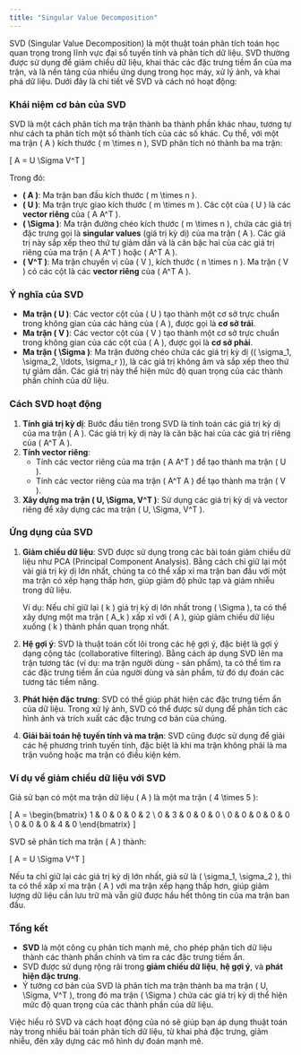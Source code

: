 ```yaml
---
title: "Singular Value Decomposition"
---
```

SVD (Singular Value Decomposition) là một thuật toán phân tích toán học quan trọng trong lĩnh vực đại số tuyến tính và phân tích dữ liệu. SVD thường được sử dụng để giảm chiều dữ liệu, khai thác các đặc trưng tiềm ẩn của ma trận, và là nền tảng của nhiều ứng dụng trong học máy, xử lý ảnh, và khai phá dữ liệu. Dưới đây là chi tiết về SVD và cách nó hoạt động:

### Khái niệm cơ bản của SVD

SVD là một cách phân tích ma trận thành ba thành phần khác nhau, tương tự như cách ta phân tích một số thành tích của các số khác. Cụ thể, với một ma trận \( A \) kích thước \( m \times n \), SVD phân tích nó thành ba ma trận:

\[
A = U \Sigma V^T
\]

Trong đó:

- **\( A \)**: Ma trận ban đầu kích thước \( m \times n \).
- **\( U \)**: Ma trận trực giao kích thước \( m \times m \). Các cột của \( U \) là các **vector riêng** của \( A A^T \).
- **\( \Sigma \)**: Ma trận đường chéo kích thước \( m \times n \), chứa các giá trị đặc trưng gọi là **singular values** (giá trị kỳ dị) của ma trận \( A \). Các giá trị này sắp xếp theo thứ tự giảm dần và là căn bậc hai của các giá trị riêng của ma trận \( A A^T \) hoặc \( A^T A \).
- **\( V^T \)**: Ma trận chuyển vị của \( V \), kích thước \( n \times n \). Ma trận \( V \) có các cột là các **vector riêng** của \( A^T A \).

### Ý nghĩa của SVD

- **Ma trận \( U \)**: Các vector cột của \( U \) tạo thành một cơ sở trực chuẩn trong không gian của các hàng của \( A \), được gọi là **cơ sở trái**.
- **Ma trận \( V \)**: Các vector cột của \( V \) tạo thành một cơ sở trực chuẩn trong không gian của các cột của \( A \), được gọi là **cơ sở phải**.
- **Ma trận \( \Sigma \)**: Ma trận đường chéo chứa các giá trị kỳ dị (\( \sigma_1, \sigma_2, \ldots, \sigma_r \)), là các giá trị không âm và sắp xếp theo thứ tự giảm dần. Các giá trị này thể hiện mức độ quan trọng của các thành phần chính của dữ liệu.

### Cách SVD hoạt động

1. **Tính giá trị kỳ dị**: Bước đầu tiên trong SVD là tính toán các giá trị kỳ dị của ma trận \( A \). Các giá trị kỳ dị này là căn bậc hai của các giá trị riêng của \( A^T A \).
2. **Tính vector riêng**:
   - Tính các vector riêng của ma trận \( A A^T \) để tạo thành ma trận \( U \).
   - Tính các vector riêng của ma trận \( A^T A \) để tạo thành ma trận \( V \).
3. **Xây dựng ma trận \( U, \Sigma, V^T \)**: Sử dụng các giá trị kỳ dị và vector riêng để xây dựng các ma trận \( U, \Sigma, V^T \).

### Ứng dụng của SVD

1. **Giảm chiều dữ liệu**: SVD được sử dụng trong các bài toán giảm chiều dữ liệu như PCA (Principal Component Analysis). Bằng cách chỉ giữ lại một vài giá trị kỳ dị lớn nhất, chúng ta có thể xấp xỉ ma trận ban đầu với một ma trận có xếp hạng thấp hơn, giúp giảm độ phức tạp và giảm nhiễu trong dữ liệu.
  
   Ví dụ: Nếu chỉ giữ lại \( k \) giá trị kỳ dị lớn nhất trong \( \Sigma \), ta có thể xây dựng một ma trận \( A_k \) xấp xỉ với \( A \), giúp giảm chiều dữ liệu xuống \( k \) thành phần quan trọng nhất.

2. **Hệ gợi ý**: SVD là thuật toán cốt lõi trong các hệ gợi ý, đặc biệt là gợi ý dạng cộng tác (collaborative filtering). Bằng cách áp dụng SVD lên ma trận tương tác (ví dụ: ma trận người dùng - sản phẩm), ta có thể tìm ra các đặc trưng tiềm ẩn của người dùng và sản phẩm, từ đó dự đoán các tương tác tiềm năng.

3. **Phát hiện đặc trưng**: SVD có thể giúp phát hiện các đặc trưng tiềm ẩn của dữ liệu. Trong xử lý ảnh, SVD có thể được sử dụng để phân tích các hình ảnh và trích xuất các đặc trưng cơ bản của chúng.

4. **Giải bài toán hệ tuyến tính và ma trận**: SVD cũng được sử dụng để giải các hệ phương trình tuyến tính, đặc biệt là khi ma trận không phải là ma trận vuông hoặc ma trận có điều kiện kém.

### Ví dụ về giảm chiều dữ liệu với SVD

Giả sử bạn có một ma trận dữ liệu \( A \) là một ma trận \( 4 \times 5 \):

\[
A = \begin{bmatrix}
1 & 0 & 0 & 0 & 2 \\
0 & 3 & 0 & 0 & 0 \\
0 & 0 & 0 & 0 & 0 \\
0 & 0 & 0 & 4 & 0
\end{bmatrix}
\]

SVD sẽ phân tích ma trận \( A \) thành:

\[
A = U \Sigma V^T
\]

Nếu ta chỉ giữ lại các giá trị kỳ dị lớn nhất, giả sử là \( \sigma_1, \sigma_2 \), thì ta có thể xấp xỉ ma trận \( A \) với ma trận xếp hạng thấp hơn, giúp giảm lượng dữ liệu cần lưu trữ mà vẫn giữ được hầu hết thông tin của ma trận ban đầu.

### Tổng kết

- **SVD** là một công cụ phân tích mạnh mẽ, cho phép phân tích dữ liệu thành các thành phần chính và tìm ra các đặc trưng tiềm ẩn.
- SVD được sử dụng rộng rãi trong **giảm chiều dữ liệu**, **hệ gợi ý**, và **phát hiện đặc trưng**.
- Ý tưởng cơ bản của SVD là phân tích ma trận thành ba ma trận \( U, \Sigma, V^T \), trong đó ma trận \( \Sigma \) chứa các giá trị kỳ dị thể hiện mức độ quan trọng của các thành phần của dữ liệu.

Việc hiểu rõ SVD và cách hoạt động của nó sẽ giúp bạn áp dụng thuật toán này trong nhiều bài toán phân tích dữ liệu, từ khai phá đặc trưng, giảm nhiễu, đến xây dựng các mô hình dự đoán mạnh mẽ.